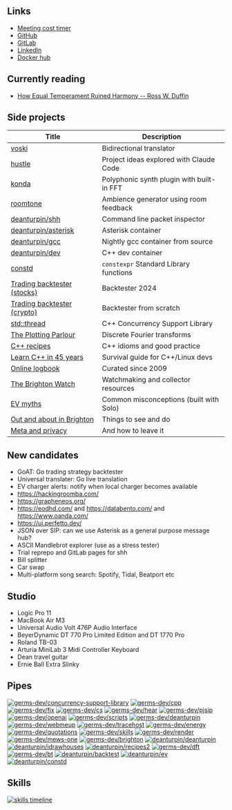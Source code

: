## Links

- [Meeting cost timer](/cost)
- [GitHub](https://github.com/deanturpin)
- [GitLab](https://gitlab.com/deanturpin)
- [LinkedIn](https://www.linkedin.com/in/deanturpin)
- [Docker hub](https://hub.docker.com/u/deanturpin)

## Currently reading

- [How Equal Temperament Ruined Harmony -- Ross W. Duffin](https://www.goodreads.com/book/show/168325.How_Equal_Temperament_Ruined_Harmony)

## Side projects

| Title | Description |
|-|-|
| [voski](https://turpin.dev/voski/) | Bidirectional translator |
| [hustle](https://github.com/deanturpin/projects) | Project ideas explored with Claude Code |
| [konda](https://github.com/deanturpin/ts) | Polyphonic synth plugin with built-in FFT |
| [roomtone](https://turpin.dev/roomtone) | Ambience generator using room feedback |
| [deanturpin/shh](https://hub.docker.com/r/deanturpin/shh) | Command line packet inspector |
| [deanturpin/asterisk](https://hub.docker.com/r/deanturpin/asterisk) | Asterisk container |
| [deanturpin/gcc](https://hub.docker.com/r/deanturpin/gcc) | Nightly gcc container from source |
| [deanturpin/dev](https://hub.docker.com/r/deanturpin/dev) | C++ dev container |
| [constd](https://deanturpin.gitlab.io/constd/) | `constexpr` Standard Library functions |
| [Trading backtester (stocks)](https://deanturpin.gitlab.io/backtest/) | Backtester 2024 |
| [Trading backtester (crypto)](https://cpp.run/) | Backtester from scratch |
| [std::thread](https://germs-dev.gitlab.io/concurrency-support-library/) | C++ Concurrency Support Library |
| [The Plotting Parlour](https://germs-dev.gitlab.io/dft/) | Discrete Fourier transforms |
| [C++ recipes](https://germs-dev.gitlab.io/cpp/) | C++ idioms and good practice |
| [Learn C++ in 45 years](https://germs-dev.gitlab.io/cs/) | Survival guide for C++/Linux devs |
| [Online logbook](https://germs.dev/) | Curated since 2009 |
| [The Brighton Watch](https://superdean.com/) | Watchmaking and collector resources |
| [EV myths](https://soloist.ai/evmyths) | Common misconceptions (built with Solo) |
| [Out and about in Brighton](https://turpin.dev/brighton/) | Things to see and do |
| [Meta and privacy](https://turpin.dev/meta/) | And how to leave it |

## New candidates

- GoAT: Go trading strategy backtester
- Universal translater: Go live translation
- EV charger alerts: notify when local charger becomes available
- https://hackingroomba.com/
- https://grapheneos.org/
- https://eodhd.com/ and https://databento.com/ and https://www.oanda.com/
- https://ui.perfetto.dev/
- JSON over SIP: can we use Asterisk as a general purpose message hub?
- ASCII Mandlebrot explorer (use as a stress tester)
- Trial reprepo and GitLab pages for shh
- Bill splitter
- Car swap
- Multi-platform song search: Spotify, Tidal, Beatport etc

## Studio

- Logic Pro 11
- MacBook Air M3
- Universal Audio Volt 476P Audio Interface
- BeyerDynamic DT 770 Pro Limited Edition and DT 1770 Pro
- Roland TB-03
- Arturia MiniLab 3 Midi Controller Keyboard
- Dean travel guitar
- Ernie Ball Extra Slinky

<!--
- MicroKorg
- [Akai MIDImix](https://www.akaipro.com/midimix)
- Roland 303 Groovebox
-->

## Pipes

[![germs-dev/concurrency-support-library](https://gitlab.com/germs-dev/concurrency-support-library/badges/main/pipeline.svg)](https://gitlab.com/germs-dev/concurrency-support-library/-/pipelines)
[![germs-dev/cpp](https://gitlab.com/germs-dev/cpp/badges/main/pipeline.svg)](https://gitlab.com/germs-dev/cpp/-/pipelines)
[![germs-dev/fix](https://gitlab.com/germs-dev/fix/badges/main/pipeline.svg)](https://gitlab.com/germs-dev/fix/-/pipelines)
[![germs-dev/cs](https://gitlab.com/germs-dev/cs/badges/main/pipeline.svg)](https://gitlab.com/germs-dev/cs/-/pipelines)
[![germs-dev/hear](https://gitlab.com/germs-dev/hear/badges/main/pipeline.svg)](https://gitlab.com/germs-dev/hear/-/pipelines)
[![germs-dev/pjsip](https://gitlab.com/germs-dev/pjsip/badges/main/pipeline.svg)](https://gitlab.com/germs-dev/pjsip/-/pipelines)
[![germs-dev/openai](https://gitlab.com/germs-dev/openai/badges/main/pipeline.svg)](https://gitlab.com/germs-dev/openai/-/pipelines)
[![germs-dev/scripts](https://gitlab.com/germs-dev/scripts/badges/main/pipeline.svg)](https://gitlab.com/germs-dev/scripts/-/pipelines)
[![germs-dev/deanturpin](https://gitlab.com/germs-dev/deanturpin/badges/main/pipeline.svg)](https://gitlab.com/germs-dev/deanturpin/-/pipelines)
[![germs-dev/webmeup](https://gitlab.com/germs-dev/webmeup/badges/main/pipeline.svg)](https://gitlab.com/germs-dev/webmeup/-/pipelines)
[![germs-dev/tracehost](https://gitlab.com/germs-dev/tracehost/badges/main/pipeline.svg)](https://gitlab.com/germs-dev/tracehost/-/pipelines)
[![germs-dev/energy](https://gitlab.com/germs-dev/energy/badges/main/pipeline.svg)](https://gitlab.com/germs-dev/energy/-/pipelines)
[![germs-dev/quotations](https://gitlab.com/germs-dev/quotations/badges/main/pipeline.svg)](https://gitlab.com/germs-dev/quotations/-/pipelines)
[![germs-dev/skills](https://gitlab.com/germs-dev/skills/badges/main/pipeline.svg)](https://gitlab.com/germs-dev/skills/-/pipelines)
[![germs-dev/render](https://gitlab.com/germs-dev/render/badges/main/pipeline.svg)](https://gitlab.com/germs-dev/render/-/pipelines)
[![germs-dev/mews-one](https://gitlab.com/germs-dev/mews-one/badges/main/pipeline.svg)](https://gitlab.com/germs-dev/mews-one/-/pipelines)
[![germs-dev/brighton](https://gitlab.com/germs-dev/brighton/badges/main/pipeline.svg)](https://gitlab.com/germs-dev/brighton/-/pipelines)
[![deanturpin/deanturpin](https://gitlab.com/deanturpin/deanturpin/badges/main/pipeline.svg)](https://gitlab.com/deanturpin/deanturpin/-/pipelines)
[![deanturpin/idrawhouses](https://gitlab.com/deanturpin/idrawhouses/badges/main/pipeline.svg)](https://gitlab.com/deanturpin/idrawhouses/-/pipelines)
[![deanturpin/recipes2](https://gitlab.com/deanturpin/recipes2/badges/main/pipeline.svg)](https://gitlab.com/deanturpin/recipes2/-/pipelines)
[![germs-dev/dft](https://gitlab.com/germs-dev/dft/badges/main/pipeline.svg)](https://gitlab.com/germs-dev/dft/-/pipelines)
[![germs-dev/bt](https://gitlab.com/germs-dev/bt/badges/main/pipeline.svg)](https://gitlab.com/germs-dev/bt/-/pipelines)
[![deanturpin/backtest](https://gitlab.com/deanturpin/backtest/badges/main/pipeline.svg)](https://gitlab.com/deanturpin/backtest/-/pipelines)
[![deanturpin/ev](https://gitlab.com/deanturpin/ev/badges/main/pipeline.svg)](https://gitlab.com/deanturpin/ev/-/pipelines)
[![deanturpin/constd](https://gitlab.com/deanturpin/constd/badges/main/pipeline.svg)](https://gitlab.com/deanturpin/constd/-/pipelines)

## Skills

[![skills timeline](https://skills.turpin.dev/skills.png)](https://skills.turpin.dev/skills.png)
